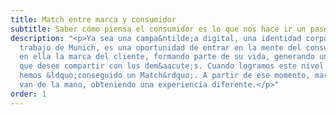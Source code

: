 ```yaml
---
title: Match entre marca y consumidor
subtitle: Saber cómo piensa el consumidor es lo que nos hace ir un paso por delante.
description: "<p>Ya sea una campa&ntilde;a digital, una identidad corporativa o cualquier
  trabajo de Munich, es una oportunidad de entrar en la mente del consumidor e introducir
  en ella la marca del cliente, formando parte de su vida, generando una experiencia
  que desee compartir con los dem&aacute;s. Cuando logramos este nivel de conexi&oacute;n
  hemos &ldquo;conseguido un Match&rdquo;. A partir de ese momento, marca y consumidor
  van de la mano, obteniendo una experiencia diferente.</p>"
order: 1
---
```



